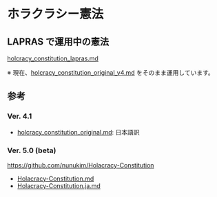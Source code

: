 # ホラクラシー憲法

## LAPRAS で運用中の憲法

[holcracy_constitution_lapras.md](./holcracy_constitution_lapras.md)

※ 現在、[holcracy_constitution_original_v4.md](./holcracy_constitution_original_v4.md) をそのまま運用しています。


## 参考

### Ver. 4.1

* [holcracy_constitution_original.md](./holcracy_constitution_original.md): 日本語訳

### Ver. 5.0 (beta)

https://github.com/nunukim/Holacracy-Constitution

* [Holacracy-Constitution.md](./Holacracy-Constitution.ja.md)
* [Holacracy-Constitution.ja.md](./Holacracy-Constitution.ja.md)


